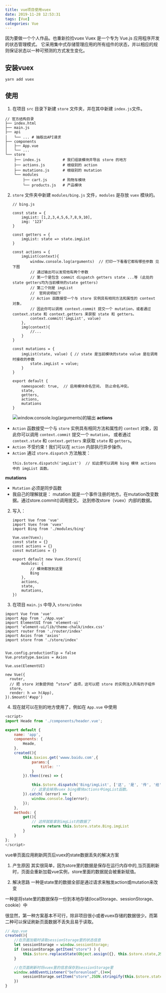```yaml
---
title: vue项目使用vuex
date: 2019-11-28 12:53:31
tags: [Vue]
categories: Vue
---
```

因为要做一个个人作品。也重新捡捡vuex
Vuex 是一个专为 Vue.js 应用程序开发的状态管理模式。
它采用集中式存储管理应用的所有组件的状态，并以相应的规则保证状态以一种可预测的方式发生变化。
<!-- more -->

## 安装vuex
```yarn add vuex```

## 使用
1. 在项目 `src` 目录下新建 `store` 文件夹，并在其中新建 `index.js`文件。
```
// 官方结构目录
├── index.html
├── main.js
├── api
│   └── ... # 抽取出API请求
├── components
│   ├── App.vue
│   └── ...
└── store
    ├── index.js          # 我们组装模块并导出 store 的地方
    ├── actions.js        # 根级别的 action
    ├── mutations.js      # 根级别的 mutation
    └── modules
        ├── cart.js       # 购物车模块
        └── products.js   # 产品模块
```
2. `store` 文件夹中新建 `modules/bing.js` 文件，`modules` 是存放 `vuex` 模块的。
	```
	// bing.js
	
	const state = {
	    imgList: [1,2,3,4,5,6,7,8,9,10],
		img: '123'
	}
	
	const getters = {
	    imgList: state => state.imgList
	}
	
	const actions = {
	    imgList(context){
	        window.console.log(arguments)  // 打印一下看看它都有哪些参数 见下图
	        // 通过输出可以发现他有两个参数
			// 第一个是包含 commit dispatch getters state ...等 (此处的 state getters均为当前模块的state getters)
			// 第二个则是 imgList
			//  官网说明如下
			// Action 函数接受一个与 store 实例具有相同方法和属性的 context 对象，
			// 因此你可以调用 context.commit 提交一个 mutation，或者通过 context.state 和 context.getters 来获取 state 和 getters。
			context.commit('imgList', value)
	    },
		img(context){
			//...
		}
	}
	
	const mutations = {
	    imgList(state, value) { // state 是当前模块的state value 是在调用时接收的参数
	        state.imgList = value;
	    }
	}
	
	export default {
	    namespaced: true,  // 启用模块命名空间， 防止命名冲突。
	    state,
	    getters,
	    actions,
	    mutations
	}
	
	```
	![window.console.log(arguments)的输出](vuex_files/1.jpg)
**actions**
* `Action` 函数接受一个与 `store` 实例具有相同方法和属性的 `context` 对象，因此你可以调用 `context.commit` 提交一个 `mutation`，
	或者通过 `context.state` 和 `context.getters` 来获取 `state` 和 `getters`。
* `Action` 不受约束！我们可以在 `action` 内部执行异步操作。
* `Action` 通过 `store.dispatch` 方法触发：
	```
	this.$store.dispatch('imgList')  // 如此便可以调用 bing 模块 actions 中的 imgList 函数。
	```

**mutations**
* `Mutation` 必须是同步函数
* 我自己的理解就是： mutation 就是一个事件注册的地方。在mutation改变数据。通过store.commit()调用提交。
达到修改store（vuex）内部的数据。
2. 写入：
	```
	import Vue from 'vue'
	import Vuex from 'vuex'
	import Bing from './modules/bing'

	Vue.use(Vuex);
	const state = {}
	const actions = {}
	const mutations = {}
	
	export default new Vuex.Store({
	    modules: {
			// 模块都放到这里
	        Bing
	    },
	    actions,
	    state,
	    mutations,
	})
	```
3. 在项目 `main.js` 中导入 `store/index`
```
import Vue from 'vue'
import App from './App.vue'
import ElementUI from 'element-ui'
import 'element-ui/lib/theme-chalk/index.css'
import router from './router/index'
import Axios from 'axios'
import store from './store/index'


Vue.config.productionTip = false
Vue.prototype.$axios = Axios

Vue.use(ElementUI)

new Vue({
  router,
  // 把 store 对象提供给 “store” 选项，这可以把 store 的实例注入所有的子组件
  store,
  render: h => h(App),
}).$mount('#app')

```
4. 现在就可以在别的地方使用了，例如在 `App.vue` 中使用
```javascript
<script>
import Heade from './components/header.vue';

export default {
	name: 'app',
	components: {
		Heade,
	},
	created(){
		this.$axios.get('wwww.baidu.com',{
			params:{
				title: ''
			}
		}).then((res) => {

			this.$store.dispatch('Bing/imgList', ['这', '是', '传', '给', 'imgList', '的', '值'])
			// 这里会掉用vuex bing模块actions中imgList函数。
		}).catch( (error) => {
			window.console.log(error);
		});
	},
	methods: {
		get(){
			// 这样就能拿到imgList的数据了
			return return this.$store.state.Bing.imgList
		}
	}
};
</script>
```


vue单页面应用刷新网页后vuex的state数据丢失的解决方案
1. 产生原因
其实很简单，因为store里的数据是保存在运行内存中的,当页面刷新时，页面会重新加载vue实例，store里面的数据就会被重新赋值。

2. 解决思路
一种是state里的数据全部是通过请求来触发action或mutation来改变

一种是将state里的数据保存一份到本地存储(localStorage、sessionStorage、cookie）中

很显然，第一种方案基本不可行，除非项目很小或者vuex存储的数据很少。而第二种可以保证刷新页面数据不丢失且易于读取。

```javascript
// App.vue
created(){
	//在页面加载时读取sessionStorage里的状态信息
	let sessionStorage = window.sessionStorage;  
	if (sessionStorage.getItem("store") ) {
		this.$store.replaceState(Object.assign({}, this.$store.state,JSON.parse(sessionStorage.getItem("store"))))
	}

	//在页面刷新时将vuex里的信息保存到sessionStorage里
	window.addEventListener("beforeunload",()=>{
		sessionStorage.setItem("store",JSON.stringify(this.$store.state))
	})
}
```
